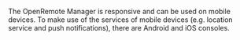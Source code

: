 The OpenRemote Manager is responsive and can be used on mobile devices. To make use of the services of mobile devices (e.g. location service and push notifications), there are Android and iOS consoles. 